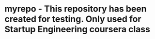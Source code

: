 myrepo - This repository has been created for testing. Only used for Startup Engineering coursera class
======
